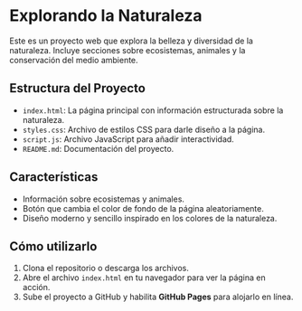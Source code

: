 # Explorando la Naturaleza

Este es un proyecto web que explora la belleza y diversidad de la naturaleza. Incluye secciones sobre ecosistemas, animales y la conservación del medio ambiente.

## Estructura del Proyecto

- `index.html`: La página principal con información estructurada sobre la naturaleza.
- `styles.css`: Archivo de estilos CSS para darle diseño a la página.
- `script.js`: Archivo JavaScript para añadir interactividad.
- `README.md`: Documentación del proyecto.

## Características

- Información sobre ecosistemas y animales.
- Botón que cambia el color de fondo de la página aleatoriamente.
- Diseño moderno y sencillo inspirado en los colores de la naturaleza.

## Cómo utilizarlo

1. Clona el repositorio o descarga los archivos.
2. Abre el archivo `index.html` en tu navegador para ver la página en acción.
3. Sube el proyecto a GitHub y habilita **GitHub Pages** para alojarlo en línea.
